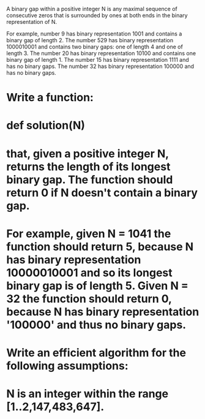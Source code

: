 
A binary gap within a positive integer N is any maximal sequence of consecutive zeros that is surrounded by ones at both ends in the binary representation of N.

 For example, number 9 has binary representation 1001 and contains a binary gap of length 2. The number 529 has binary representation 1000010001 and contains two binary gaps: one of length 4 and one of length 3. The number 20 has binary representation 10100 and contains one binary gap of length 1. The number 15 has binary representation 1111 and has no binary gaps. The number 32 has binary representation 100000 and has no binary gaps.
#
# Write a function:
#
# def solution(N)
#
# that, given a positive integer N, returns the length of its longest binary gap. The function should return 0 if N doesn't contain a binary gap.
#
# For example, given N = 1041 the function should return 5, because N has binary representation 10000010001 and so its longest binary gap is of length 5. Given N = 32 the function should return 0, because N has binary representation '100000' and thus no binary gaps.
#
# Write an efficient algorithm for the following assumptions:
#
# N is an integer within the range [1..2,147,483,647].
